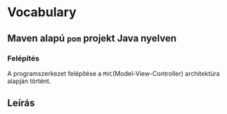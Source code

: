 # Vocabulary

## Maven alapú `pom` projekt Java nyelven

### Felépítés

A programszerkezet felépítése a `MVC`(Model-View-Controller) architektúra
alapján történt.


## Leírás

